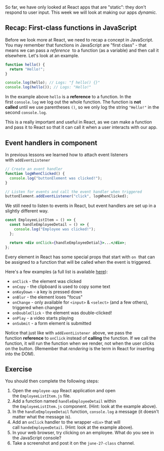 So far, we have only looked at React apps that are "static": they don't respond to user input. This week we will look at making our apps *dynamic.*

## **Recap: First-class functions in JavaScript**

Before we look more at React, we need to recap a concept in JavaScript. You may remember that functions in JavaScript are "first class" - that means we can pass a *reference*
 to a function (as a variable) and then call it elsewhere. Let's look at an example.

```jsx
function hello() {
  return "Hello!";
}

console.log(hello); // Logs: "ƒ hello() {}"
console.log(hello()); // Logs: "Hello!"
```

In the example above `hello` is a **reference** to a function. In the first `console.log` we log out the whole function. The function is **not called** until we use parentheses `()`, so we only log the string `"Hello!"` in the second `console.log`.

This is a really important and useful in React, as we can make a function and pass it to React so that it can call it when a user interacts with our app.

## **Event handlers in component**

In previous lessons we learned how to attach event listeners with `addEventListener`

```jsx
// Create an event handler
function logWhenClicked() {
  console.log("buttonElement was clicked!");
}

// Listen for events and call the event handler when triggered
buttonElement.addEventListener("click", logWhenClicked);
```

We still need to listen to events in React, but event handlers are set up in a slightly different way.

```jsx
const EmployeeListItem = () => {
  const handleEmployeeDetail = () => {
    console.log("Employee was clicked!");
  };

  return <div onClick={handleEmployeeDetial}>...</div>;
};
```

Every element in React has some special props that start with `on`
 that can be assigned to a function that will be called when the event is triggered.

Here's a few examples (a full list is available [here](https://reactjs.org/docs/events.html#reference)):

- `onClick` - the element was clicked
- `onCopy` - the clipboard is used to copy some text
- `onKeyDown` - a key is pressed down
- `onBlur` - the element loses "focus"
- `onChange` - only available for `<input>` & `<select>` (and a few others), triggered when changed
- `onDoubleClick` - the element was double-clicked!
- `onPlay` - a video starts playing
- `onSubmit` - a form element is submitted

Notice that just like with `addEventListener`
 above, we pass the function **reference** to `onClick` instead of **calling** the function. If we call the function, it will run the function when we render, not when the user clicks on the button. (Remember that *rendering* is the term in React for inserting into the DOM).

## Exercise

You should then complete the following steps:

1. Open the `employee-app` React application and open the `EmployeeListItem.js` file.
2. Add a function named `handleEmployeeDetail` within the `EmployeeListItem.js` component. (Hint: look at the example above).
3. In the `handleEmployeeDetail` function, `console.log` a message (it doesn't matter what the message is).
4. Add an `onClick` handler to the wrapper `<div>` that will call `handeEmployeeDetail`. (Hint: look at the example above).
5. In your web browser, try clicking on an employee. What do you see in the JavaScript console?
6. Take a screenshot and post it on the `june-27-class` channel.
